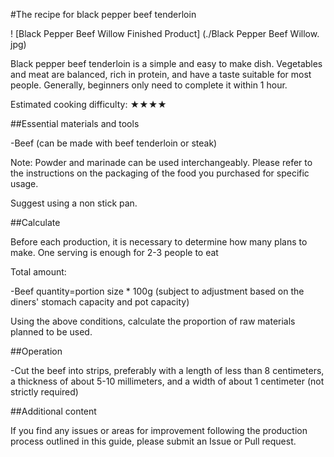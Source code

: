 #The recipe for black pepper beef tenderloin

! [Black Pepper Beef Willow Finished Product] (./Black Pepper Beef Willow. jpg)

Black pepper beef tenderloin is a simple and easy to make dish. Vegetables and meat are balanced, rich in protein, and have a taste suitable for most people. Generally, beginners only need to complete it within 1 hour.

Estimated cooking difficulty: ★★★★

##Essential materials and tools

-Beef (can be made with beef tenderloin or steak)

Note: Powder and marinade can be used interchangeably. Please refer to the instructions on the packaging of the food you purchased for specific usage.

Suggest using a non stick pan.

##Calculate

Before each production, it is necessary to determine how many plans to make. One serving is enough for 2-3 people to eat

Total amount:

-Beef quantity=portion size * 100g (subject to adjustment based on the diners' stomach capacity and pot capacity)

Using the above conditions, calculate the proportion of raw materials planned to be used.

##Operation

-Cut the beef into strips, preferably with a length of less than 8 centimeters, a thickness of about 5-10 millimeters, and a width of about 1 centimeter (not strictly required)

##Additional content

If you find any issues or areas for improvement following the production process outlined in this guide, please submit an Issue or Pull request.